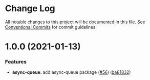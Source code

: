 # Change Log

All notable changes to this project will be documented in this file.
See [Conventional Commits](https://conventionalcommits.org) for commit guidelines.

# 1.0.0 (2021-01-13)

### Features

-   **async-queue:** add async-queue package ([#56](https://github.com/sapphire-project/utilities/issues/56)) ([ba81832](https://github.com/sapphire-project/utilities/commit/ba8183287dbbc3f3d7d79af6d5a2d3dd8d62f63e))

